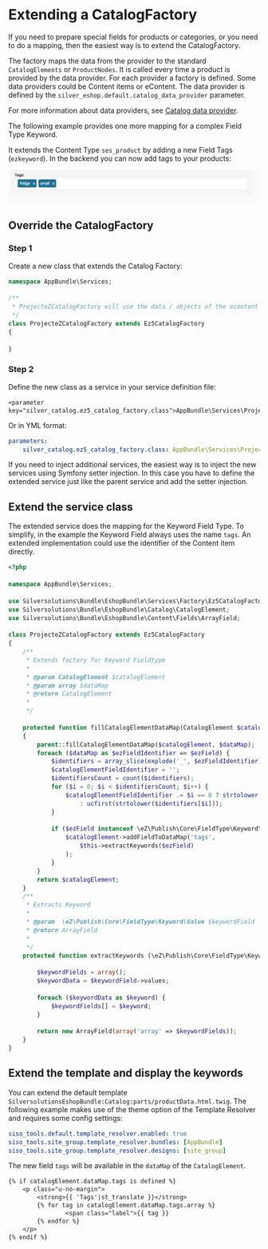 # Extending a CatalogFactory

If you need to prepare special fields for products or categories, or you need to do a mapping,
then the easiest way is to extend the CatalogFactory.

The factory maps the data from the provider to the standard `CatalogElements` or `ProductNodes`. It is called every time a product is provided by the data provider. For each provider a factory is defined. Some data providers could be Content items or eContent. The data provider is defined by the `silver_eshop.default.catalog_data_provider` parameter.

For more information about data providers, see [Catalog data provider](../catalog_features/catalog_data_providers.md).

The following example provides one more mapping for a complex Field Type Keyword.

It extends the Content Type `ses_product` by adding a new Field Tags (`ezkeyword`).
In the backend you can now add tags to your products:

![](../../img/catalog_cookbook_1.png)

## Override the CatalogFactory

### Step 1

Create a new class that extends the Catalog Factory:

``` php
namespace AppBundle\Services;
 
/**
 * ProjecteZCatalogFactory will use the data / objects of the econtent API.
 */
class ProjecteZCatalogFactory extends Ez5CatalogFactory
{

}
```

### Step 2

Define the new class as a service in your service definition file:

``` 
<parameter key="silver_catalog.ez5_catalog_factory.class">AppBundle\Services\ProjecteZCatalogFactory</parameter>
```

Or in YML format:

``` yaml
parameters:
    silver_catalog.ez5_catalog_factory.class: AppBundle\Services\ProjecteZCatalogFactory
```

If you need to inject additional services, the easiest way is to inject the new services using Symfony setter injection.
In this case you have to define the extended service just like the parent service and add the setter injection.

## Extend the service class

The extended service does the mapping for the Keyword Field Type. To simplify, in the example the Keyword Field always uses the name `tags`. An extended implementation could use the identifier of the Content item directly. 

``` php
<?php

namespace AppBundle\Services;

use Silversolutions\Bundle\EshopBundle\Services\Factory\Ez5CatalogFactory;
use Silversolutions\Bundle\EshopBundle\Catalog\CatalogElement;
use Silversolutions\Bundle\EshopBundle\Content\Fields\ArrayField;

class ProjecteZCatalogFactory extends Ez5CatalogFactory
{
    /**
     * Extends factory for Keyword Fieldtype
     *
     * @param CatalogElement $catalogElement
     * @param array $dataMap
     * @return CatalogElement
     *
     */

    protected function fillCatalogElementDataMap(CatalogElement $catalogElement, array $dataMap = array())
    {
        parent::fillCatalogElementDataMap($catalogElement, $dataMap);
        foreach ($dataMap as $ezFieldIdentifier => $ezField) {
            $identifiers = array_slice(explode('_', $ezFieldIdentifier), 1);
            $catalogElementFieldIdentifier = '';
            $identifiersCount = count($identifiers);
            for ($i = 0; $i < $identifiersCount; $i++) {
                $catalogElementFieldIdentifier .= $i == 0 ? strtolower($identifiers[$i])
                    : ucfirst(strtolower($identifiers[$i]));
            }

            if ($ezField instanceof \eZ\Publish\Core\FieldType\Keyword\Value) {
                $catalogElement->addFieldToDataMap('tags',
                    $this->extractKeywords($ezField)
                );
            }
        }
        return $catalogElement;
    }
    /**
     * Extracts Keyword
     *
     * @param  \eZ\Publish\Core\FieldType\Keyword\Value $keywordField
     * @return ArrayField
     *
     */
    protected function extractKeywords (\eZ\Publish\Core\FieldType\Keyword\Value $keywordField) {

        $keywordFields = array();
        $keywordData = $keywordField->values;

        foreach ($keywordData as $keyword) {
            $keywordFields[] = $keyword;
        }

        return new ArrayField(array('array' => $keywordFields));
    }
}
```

## Extend the template and display the keywords

You can extend the default template `SilversolutionsEshopBundle:Catalog:parts/productData.html.twig`.
The following example makes use of the theme option of the Template Resolver and requires some config settings:

``` yaml
siso_tools.default.template_resolver.enabled: true
siso_tools.site_group.template_resolver.bundles: [AppBundle]
siso_tools.site_group.template_resolver.designs: [site_group]
```

The new field `tags` will be available in the `dataMap` of the `CatalogElement`. 

``` html+twig
{% if catalogElement.dataMap.tags is defined %}
    <p class="u-no-margin">
        <strong>{{ 'Tags'|st_translate }}</strong>
        {% for tag in catalogElement.dataMap.tags.array %}
                <span class="label">{{ tag }}
        {% endfor %}
    </p>
{% endif %}
```
